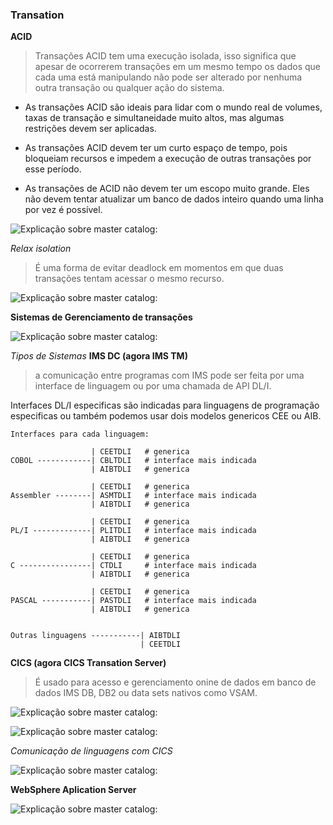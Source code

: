 ### Transation

**ACID**
> Transações ACID tem uma execução isolada, isso significa que apesar de ocorrerem transações em um mesmo tempo os dados que cada uma está manipulando não pode ser alterado por nenhuma outra transação ou qualquer ação do sistema.

- As transações ACID são ideais para lidar com o mundo real de volumes, taxas de transação e simultaneidade muito altos, mas algumas restrições devem ser aplicadas.

- As transações ACID devem ter um curto espaço de tempo, pois bloqueiam recursos e impedem a execução de outras transações por esse período.

- As transações de ACID não devem ter um escopo muito grande. Eles não devem tentar atualizar um banco de dados inteiro quando uma linha por vez é possível.

![Explicação sobre master catalog:](https://github.com/ThreeDP/MTM/blob/master/img/Transation_Processing_Systems/1.png)

*Relax isolation*
> É uma forma de evitar deadlock em momentos em que duas transações tentam acessar o mesmo recurso.

![Explicação sobre master catalog:](https://github.com/ThreeDP/MTM/blob/master/img/Transation_Processing_Systems/2.png)

**Sistemas de Gerenciamento de transações**
> 

![Explicação sobre master catalog:](https://github.com/ThreeDP/MTM/blob/master/img/Transation_Processing_Systems/3.png)

*Tipos de Sistemas*
**IMS DC (agora IMS TM)**
> a comunicação entre programas com IMS pode ser feita por uma interface de linguagem ou por uma chamada de API DL/I.

Interfaces DL/I especificas são indicadas para linguagens de programação especificas ou também podemos usar dois modelos genericos CEE ou AIB.
  
    Interfaces para cada linguagem:
    
                      | CEETDLI   # generica
    COBOL ------------| CBLTDLI   # interface mais indicada
                      | AIBTDLI   # generica
    
                      | CEETDLI   # generica
    Assembler --------| ASMTDLI   # interface mais indicada
                      | AIBTDLI   # generica
                      
                      | CEETDLI   # generica
    PL/I -------------| PLITDLI   # interface mais indicada
                      | AIBTDLI   # generica
                      
                      | CEETDLI   # generica
    C ----------------| CTDLI     # interface mais indicada
                      | AIBTDLI   # generica
                      
                      | CEETDLI   # generica
    PASCAL -----------| PASTDLI   # interface mais indicada
                      | AIBTDLI   # generica


    Outras linguagens -----------| AIBTDLI  
                                 | CEETDLI                         
    
                      
**CICS (agora CICS Transation Server)**
> É usado para acesso e gerenciamento onine de dados em banco de dados IMS DB, DB2 ou data sets nativos como VSAM.

![Explicação sobre master catalog:](https://github.com/ThreeDP/MTM/blob/master/img/Transation_Processing_Systems/4.png)

![Explicação sobre master catalog:](https://github.com/ThreeDP/MTM/blob/master/img/Transation_Processing_Systems/5.png)

*Comunicação de linguagens com CICS*

![Explicação sobre master catalog:](https://github.com/ThreeDP/MTM/blob/master/img/Transation_Processing_Systems/6.png)


**WebSphere Aplication Server**

![Explicação sobre master catalog:](https://github.com/ThreeDP/MTM/blob/master/img/Transation_Processing_Systems/7.png)
